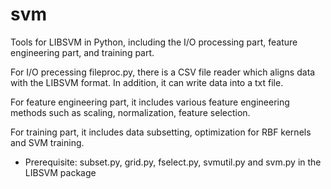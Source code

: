 svm
===

Tools for LIBSVM in Python, including the I/O processing part, feature engineering part, and training part.


For I/O precessing fileproc.py, there is a CSV file reader which aligns data with the LIBSVM format. In addition, it can write data into a txt file.

For feature engineering part, it includes various feature engineering methods such as scaling, normalization, feature selection.

For training part, it includes data subsetting, optimization for RBF kernels and SVM training.

* Prerequisite: subset.py, grid.py, fselect.py, svmutil.py and svm.py in the LIBSVM package

